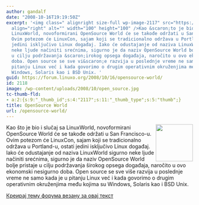 ```yaml
---
author: gandalf
date: "2008-10-16T19:19:50Z"
excerpt: '<img class=" alignright size-full wp-image-2117" src="https://linuxo.org/wp-content/uploads/2008/10/open_source.jpg"
  align="right" alt="" width="100" height="100" />Kao &scaron;to je bio i slučaj sa
  LinuxWorld, novoformirani OpenSource World će se takođe održati u San Francisco-u.
  Ovim potezom će LinuxCon, sajam koji se tradicionalno održava u Portland-u, ostati
  jedini isključivo Linux događaj. Iako će odustajanje od naziva LinuxWorld sigurno
  neke ljude načiniti srećnima, sigurno je da naziv OpenSource World bolje pristaje
  u cilju podržavanja &scaron;irokog opsega događaja, naročito u ovo ekonomski nesigurno
  doba. Open source se sve vi&scaron;e razvija u poslednje vreme ne samo kada je u
  pitanju Linux već i kada govorimo o drugim operativnim okruženjima među kojima su
  Windows, Solaris kao i BSD Unix. '
guid: https://forum.linuxo.org/2008/10/16/opensource-world/
id: 2118
image: /wp-content/uploads/2008/10/open_source.jpg
tc-thumb-fld:
- a:2:{s:9:"_thumb_id";s:4:"2117";s:11:"_thumb_type";s:5:"thumb";}
title: OpenSource World
url: /opensource-world/
---
```

<img class=" alignright size-full wp-image-2117" src="https://linuxo.org/wp-content/uploads/2008/10/open_source.jpg" align="right" alt="" width="100" height="100" />Kao &scaron;to je bio i slučaj sa LinuxWorld, novoformirani OpenSource World će se takođe održati u San Francisco-u. Ovim potezom će LinuxCon, sajam koji se tradicionalno održava u Portland-u, ostati jedini isključivo Linux događaj. Iako će odustajanje od naziva LinuxWorld sigurno neke ljude načiniti srećnima, sigurno je da naziv OpenSource World bolje pristaje u cilju podržavanja &scaron;irokog opsega događaja, naročito u ovo ekonomski nesigurno doba. Open source se sve vi&scaron;e razvija u poslednje vreme ne samo kada je u pitanju Linux već i kada govorimo o drugim operativnim okruženjima među kojima su Windows, Solaris kao i BSD Unix. <!--break-->

[Креирај тему форума везану за овај текст](https://linuxo.org/nova-tema-na-forumu/?se_pid=2118)